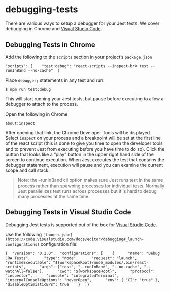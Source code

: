 # debugging-tests

There are various ways to setup a debugger for your Jest tests. We cover debugging in Chrome and [Visual Studio Code](https://code.visualstudio.com/).

## Debugging Tests in Chrome

Add the following to the `scripts` section in your project’s `package.json`

```
"scripts": {    "test:debug": "react-scripts --inspect-brk test --runInBand --no-cache"  }
```

Place `debugger;` statements in any test and run:

```
$ npm run test:debug
```

This will start running your Jest tests, but pause before executing to allow a debugger to attach to the process.

Open the following in Chrome

```
about:inspect
```

After opening that link, the Chrome Developer Tools will be displayed. Select `inspect` on your process and a breakpoint will be set at the first line of the react script (this is done to give you time to open the developer tools and to prevent Jest from executing before you have time to do so). Click the button that looks like a “play” button in the upper right hand side of the screen to continue execution. When Jest executes the test that contains the debugger statement, execution will pause and you can examine the current scope and call stack.

> Note: the –runInBand cli option makes sure Jest runs test in the same process rather than spawning processes for individual tests. Normally Jest parallelizes test runs across processes but it is hard to debug many processes at the same time.

## Debugging Tests in Visual Studio Code

Debugging Jest tests is supported out of the box for [Visual Studio Code](https://code.visualstudio.com/).

Use the following `[launch.json](https://code.visualstudio.com/docs/editor/debugging#_launch-configurations)` configuration file:

```
{  "version": "0.2.0",  "configurations": [    {      "name": "Debug CRA Tests",      "type": "node",      "request": "launch",      "runtimeExecutable": "${workspaceRoot}/node_modules/.bin/react-scripts",      "args": ["test", "--runInBand", "--no-cache", "--watchAll=false"],      "cwd": "${workspaceRoot}",      "protocol": "inspector",      "console": "integratedTerminal",      "internalConsoleOptions": "neverOpen",      "env": { "CI": "true" },      "disableOptimisticBPs": true    }  ]}
```
